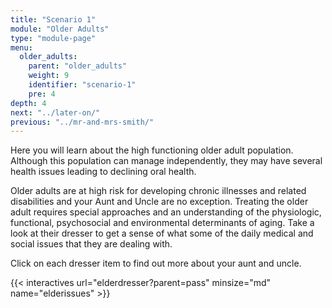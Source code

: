 ```yaml
---
title: "Scenario 1"
module: "Older Adults"
type: "module-page"
menu:
  older_adults:
    parent: "older_adults"
    weight: 9
    identifier: "scenario-1"
    pre: 4
depth: 4
next: "../later-on/"
previous: "../mr-and-mrs-smith/"
---
```

<div class="pageblock"><p>Here you will learn about the high functioning older adult population. Although this population can manage independently, they may have several health issues leading to declining oral health.  </p>
<p>Older adults are at high risk for developing chronic illnesses and related disabilities and your Aunt and Uncle are no exception. Treating the older adult requires special approaches and an understanding of the physiologic, functional, psychosocial and environmental determinants of aging. Take a look at their dresser to get a sense of what some of the daily medical and social issues that they are dealing with.</p>
<p>Click on each dresser item to find out more about your aunt and uncle. </p>
</div>

{{< interactives url="elderdresser?parent=pass" minsize="md" name="elderissues" >}}